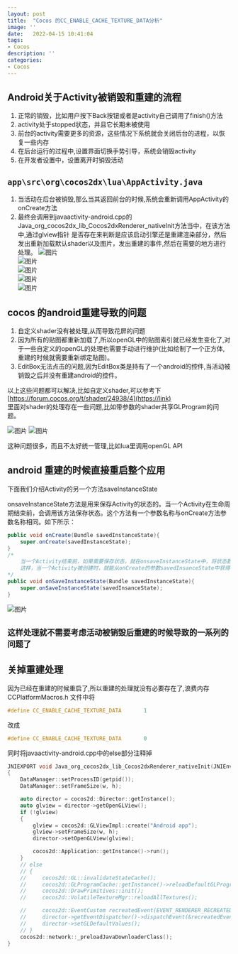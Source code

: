 ```yaml
---
layout: post
title:  "Cocos 的CC_ENABLE_CACHE_TEXTURE_DATA分析"
image: ''
date:   2022-04-15 10:41:04
tags:
- Cocos
description: ''
categories: 
- Cocos
---
```


## Android关于Activity被销毁和重建的流程
1. 正常的销毁，比如用户按下Back按钮或者是activity自己调用了finish()方法
2. activity处于stopped状态，并且它长期未被使用
3. 前台的activity需要更多的资源，这些情况下系统就会关闭后台的进程，以恢复一些内存
4. 在后台运行的过程中,设置界面切换手势引导，系统会销毁activity
5. 在开发者设置中，设置离开时销毁活动

## ```app\src\org\cocos2dx\lua\AppActivity.java```  
1. 当活动在后台被销毁,那么当其返回前台的时候,系统会重新调用AppActivity的onCreate方法
2. 最终会调用到javaactivity-android.cpp的  Java_org_cocos2dx_lib_Cocos2dxRenderer_nativeInit方法当中，在该方法中,通过glview指针 是否存在来判断是应该启动引擎还是重建渲染部分，然后发出重新加载默认shader以及图片，发出重建的事件,然后在需要的地方进行处理。
![图片](..\assets\img\cocos\1.png)  
![图片](..\assets\img\cocos\2.png)  
![图片](..\assets\img\cocos\3.png)  
![图片](..\assets\img\cocos\4.png)  
![图片](..\assets\img\cocos\5.png)  

## cocos 的android重建导致的问题
1. 自定义shader没有被处理,从而导致花屏的问题
2. 因为所有的贴图都重新加载了,所以openGL中的贴图索引就已经发生变化了,对于一些自定义的openGL的处理也需要手动进行维护(比如绘制了一个正方体,重建的时候就需要重新绑定贴图)。
3. EditBox无法点击的问题,因为EditBox类是持有了一个android的控件,当活动被销毁之后并没有重建android的控件。

以上这些问题都可以解决,比如自定义shader,可以参考下
[https://forum.cocos.org/t/shader/24938/4](https://link)  
里面对shader的处理存在一些问题,比如带参数的shader共享GLProgram的问题。  

![图片](..\assets\img\cocos\6.png)
![图片](..\assets\img\cocos\7.png)

这种问题很多，而且不太好统一管理,比如lua里调用openGL API


## android 重建的时候直接重启整个应用
下面我们介绍Activity的另一个方法saveInstanceState

onsaveInstanceState方法是用来保存Activity的状态的。当一个Activity在生命周期结束前，会调用该方法保存状态。这个方法有一个参数名称与onCreate方法参数名称相同。如下所示：
```java
public void onCreate(Bundle savedInstanceState){
    super.onCreate(savedInstanceState);
}
/*
    当一个Activity结束前，如果需要保存状态，就在onsaveInstanceState中，将状态数据以key-value的形式放入到savedInstanceState中。  
    这样，当一个Activity被创建时，就能从onCreate的参数savedInsanceState中获得状态数据。
*/
public void onSaveInstanceState(Bundle savedInstanceState){
    super.onSaveInstanceState(savedInsanceState);
}
```

![图片](..\assets\img\cocos\8.png)  
## ```这样处理就不需要考虑活动被销毁后重建的时候导致的一系列的问题了```


## 关掉重建处理
因为已经在重建的时候重启了,所以重建的处理就没有必要存在了,浪费内存
CCPlatformMacros.h 文件中将
```c
#define CC_ENABLE_CACHE_TEXTURE_DATA       1
```
改成
```c
#define CC_ENABLE_CACHE_TEXTURE_DATA       0
```
同时将javaactivity-android.cpp中的else部分注释掉
```c++
JNIEXPORT void Java_org_cocos2dx_lib_Cocos2dxRenderer_nativeInit(JNIEnv*  env, jobject thiz, jint w, jint h)
{
    DataManager::setProcessID(getpid());
    DataManager::setFrameSize(w, h);

    auto director = cocos2d::Director::getInstance();
    auto glview = director->getOpenGLView();
    if (!glview)
    {
        glview = cocos2d::GLViewImpl::create("Android app");
        glview->setFrameSize(w, h);
        director->setOpenGLView(glview);

        cocos2d::Application::getInstance()->run();
    }
    // else
    // {
    //     cocos2d::GL::invalidateStateCache();
    //     cocos2d::GLProgramCache::getInstance()->reloadDefaultGLPrograms();
    //     cocos2d::DrawPrimitives::init();
    //     cocos2d::VolatileTextureMgr::reloadAllTextures();

    //     cocos2d::EventCustom recreatedEvent(EVENT_RENDERER_RECREATED);
    //     director->getEventDispatcher()->dispatchEvent(&recreatedEvent);
    //     director->setGLDefaultValues();
    // }
    cocos2d::network::_preloadJavaDownloaderClass();
}
```